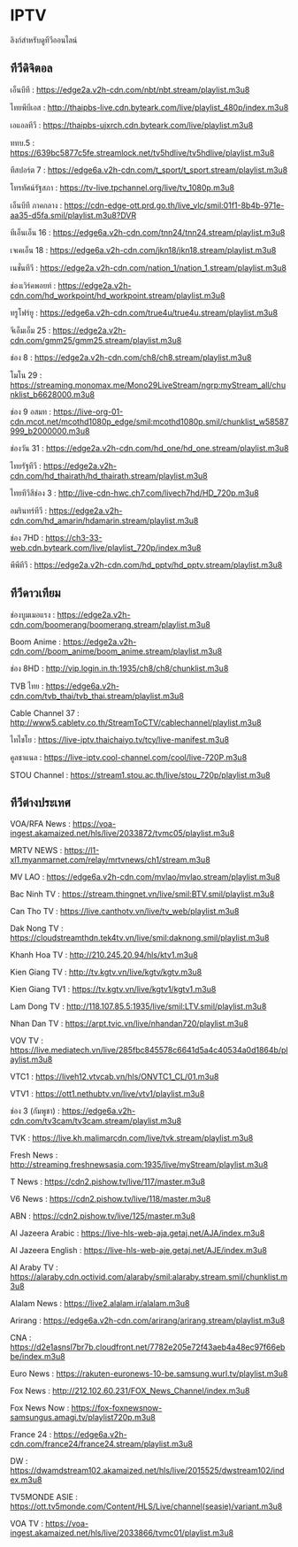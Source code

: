 # IPTV
ลิงก์สำหรับดูทีวีออนไลน์
## ทีวีดิจิตอล
เอ็นบีที : https://edge2a.v2h-cdn.com/nbt/nbt.stream/playlist.m3u8

ไทยพีบีเอส : http://thaipbs-live.cdn.byteark.com/live/playlist_480p/index.m3u8

เอแอลทีวี : https://thaipbs-ujxrch.cdn.byteark.com/live/playlist.m3u8

ททบ.5 : https://639bc5877c5fe.streamlock.net/tv5hdlive/tv5hdlive/playlist.m3u8

ทีสปอร์ต 7 : https://edge6a.v2h-cdn.com/t_sport/t_sport.stream/playlist.m3u8

โทรทัศน์รัฐสภา : https://tv-live.tpchannel.org/live/tv_1080p.m3u8

เอ็นบีที ภาคกลาง : https://cdn-edge-ott.prd.go.th/live_vlc/smil:01f1-8b4b-971e-aa35-d5fa.smil/playlist.m3u8?DVR

ทีเอ็นเอ็น 16 : https://edge6a.v2h-cdn.com/tnn24/tnn24.stream/playlist.m3u8

เจเคเอ็น 18 : https://edge6a.v2h-cdn.com/jkn18/jkn18.stream/playlist.m3u8

เนชั่นทีวี : https://edge2a.v2h-cdn.com/nation_1/nation_1.stream/playlist.m3u8

ช่องเวิร์คพอยท์ : https://edge2a.v2h-cdn.com/hd_workpoint/hd_workpoint.stream/playlist.m3u8

ทรูโฟร์ยู : https://edge6a.v2h-cdn.com/true4u/true4u.stream/playlist.m3u8

จีเอ็มเอ็ม 25 : https://edge2a.v2h-cdn.com/gmm25/gmm25.stream/playlist.m3u8

ช่อง 8 : https://edge2a.v2h-cdn.com/ch8/ch8.stream/playlist.m3u8

โมโน 29 : https://streaming.monomax.me/Mono29LiveStream/ngrp:myStream_all/chunklist_b6628000.m3u8

ช่อง 9 อสมท : https://live-org-01-cdn.mcot.net/mcothd1080p_edge/smil:mcothd1080p.smil/chunklist_w58587999_b2000000.m3u8

ช่องวัน 31 : https://edge2a.v2h-cdn.com/hd_one/hd_one.stream/playlist.m3u8

ไทยรัฐทีวี : https://edge2a.v2h-cdn.com/hd_thairath/hd_thairath.stream/playlist.m3u8

ไทยทีวีสีช่อง 3 : http://live-cdn-hwc.ch7.com/livech7hd/HD_720p.m3u8

อมรินทร์ทีวี : https://edge2a.v2h-cdn.com/hd_amarin/hdamarin.stream/playlist.m3u8

ช่อง 7HD : https://ch3-33-web.cdn.byteark.com/live/playlist_720p/index.m3u8

พีพีทีวี : https://edge2a.v2h-cdn.com/hd_pptv/hd_pptv.stream/playlist.m3u8

## ทีวีดาวเทียม

ช่องบูมเมอแรง : https://edge2a.v2h-cdn.com/boomerang/boomerang.stream/playlist.m3u8

Boom Anime : https://edge2a.v2h-cdn.com//boom_anime/boom_anime.stream/playlist.m3u8

ช่อง 8HD : http://vip.login.in.th:1935/ch8/ch8/chunklist.m3u8

TVB ไทย : https://edge6a.v2h-cdn.com/tvb_thai/tvb_thai.stream/playlist.m3u8

Cable Channel 37 : http://www5.cabletv.co.th/StreamToCTV/cablechannel/playlist.m3u8

ไทไชโย : https://live-iptv.thaichaiyo.tv/tcy/live-manifest.m3u8

คูลชาแนล : https://live-iptv.cool-channel.com/cool/live-720P.m3u8

STOU Channel : https://stream1.stou.ac.th/live/stou_720p/playlist.m3u8

## ทีวีต่างประเทศ

VOA/RFA News : https://voa-ingest.akamaized.net/hls/live/2033872/tvmc05/playlist.m3u8

MRTV NEWS : https://l1-xl1.myanmarnet.com/relay/mrtvnews/ch1/stream.m3u8

MV LAO : https://edge6a.v2h-cdn.com/mvlao/mvlao.stream/playlist.m3u8

Bac Ninh TV : https://stream.thingnet.vn/live/smil:BTV.smil/playlist.m3u8

Can Tho TV : https://live.canthotv.vn/live/tv_web/playlist.m3u8

Dak Nong TV : https://cloudstreamthdn.tek4tv.vn/live/smil:daknong.smil/playlist.m3u8

Khanh Hoa TV : http://210.245.20.94/hls/ktv1.m3u8

Kien Giang TV : http://tv.kgtv.vn/live/kgtv/kgtv.m3u8

Kien Giang TV1 : https://tv.kgtv.vn/live/kgtv1/kgtv1.m3u8

Lam Dong TV : http://118.107.85.5:1935/live/smil:LTV.smil/playlist.m3u8

Nhan Dan TV : https://arpt.tvic.vn/live/nhandan720/playlist.m3u8

VOV TV : https://live.mediatech.vn/live/285fbc845578c6641d5a4c40534a0d1864b/playlist.m3u8

VTC1 : https://liveh12.vtvcab.vn/hls/ONVTC1_CL/01.m3u8

VTV1 : https://ott1.nethubtv.vn/live/vtv1/playlist.m3u8

ช่อง 3 (กัมพูชา) : https://edge6a.v2h-cdn.com/tv3cam/tv3cam.stream/playlist.m3u8

TVK : https://live.kh.malimarcdn.com/live/tvk.stream/playlist.m3u8

Fresh News : http://streaming.freshnewsasia.com:1935/live/myStream/playlist.m3u8

T News : https://cdn2.pishow.tv/live/117/master.m3u8

V6 News : https://cdn2.pishow.tv/live/118/master.m3u8

ABN : https://cdn2.pishow.tv/live/125/master.m3u8

Al Jazeera Arabic : https://live-hls-web-aja.getaj.net/AJA/index.m3u8

Al Jazeera English : https://live-hls-web-aje.getaj.net/AJE/index.m3u8

Al Araby TV : https://alaraby.cdn.octivid.com/alaraby/smil:alaraby.stream.smil/chunklist.m3u8

Alalam News : https://live2.alalam.ir/alalam.m3u8

Arirang : https://edge6a.v2h-cdn.com/arirang/arirang.stream/playlist.m3u8

CNA : https://d2e1asnsl7br7b.cloudfront.net/7782e205e72f43aeb4a48ec97f66ebbe/index.m3u8

Euro News : https://rakuten-euronews-10-be.samsung.wurl.tv/playlist.m3u8

Fox News : http://212.102.60.231/FOX_News_Channel/index.m3u8

Fox News Now : https://fox-foxnewsnow-samsungus.amagi.tv/playlist720p.m3u8

France 24 : https://edge6a.v2h-cdn.com/france24/france24.stream/playlist.m3u8

DW : https://dwamdstream102.akamaized.net/hls/live/2015525/dwstream102/index.m3u8

TV5MONDE ASIE : https://ott.tv5monde.com/Content/HLS/Live/channel(seasie)/variant.m3u8

VOA TV : https://voa-ingest.akamaized.net/hls/live/2033866/tvmc01/playlist.m3u8
